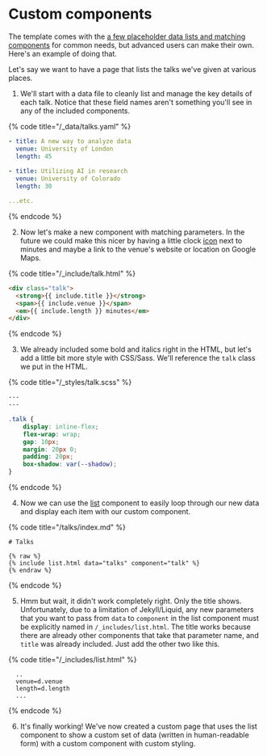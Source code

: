 # Custom components

The template comes with the [a few placeholder data lists and matching components](../basics/components/list.md#data-and-components) for common needs, but advanced users can make their own. Here's an example of doing that.

Let's say we want to have a page that lists the talks we've given at various places.

1. We'll start with a data file to cleanly list and manage the key details of each talk. Notice that these field names aren't something you'll see in any of the included components.

{% code title="/_data/talks.yaml" %}
```yaml
- title: A new way to analyze data
  venue: University of London
  length: 45
  
- title: Utilizing AI in research
  venue: University of Colorado
  length: 30

...etc.
```
{% endcode %}

2. Now let's make a new component with matching parameters. In the future we could make this nicer by having a little clock [icon](../basics/components/icon.md) next to minutes and maybe a link to the venue's website or location on Google Maps.

{% code title="/_include/talk.html" %}
```html
<div class="talk">
  <strong>{{ include.title }}</strong>
  <span>{{ include.venue }}</span>
  <em>{{ include.length }} minutes</em>
</div>
```
{% endcode %}

3. We already included some bold and italics right in the HTML, but let's add a little bit more style with CSS/Sass. We'll reference the `talk` class we put in the HTML.

{% code title="/_styles/talk.scss" %}
```css
---
---

.talk {
    display: inline-flex;
    flex-wrap: wrap;
    gap: 10px;
    margin: 20px 0;
    padding: 20px;
    box-shadow: var(--shadow);
}
```
{% endcode %}

4. Now we can use the [list](../basics/components/list.md) component to easily loop through our new data and display each item with our custom component.

{% code title="/talks/index.md" %}
```liquid
# Talks

{% raw %}
{% include list.html data="talks" component="talk" %}
{% endraw %}
```
{% endcode %}

5. Hmm but wait, it didn't work completely right. Only the title shows. Unfortunately, due to a limitation of Jekyll/Liquid, any new parameters that you want to pass from `data` to `component` in the list component must be explicitly named in `/_includes/list.html`. The title works because there are already other components that take that parameter name, and `title` was already included. Just add the other two like this.

{% code title="/_includes/list.html" %}
```liquid
  ..
  venue=d.venue
  length=d.length
  ...
```
{% endcode %}

6. It's finally working! We've now created a custom page that uses the list component to show a custom set of data (written in human-readable form) with a custom component with custom styling.

